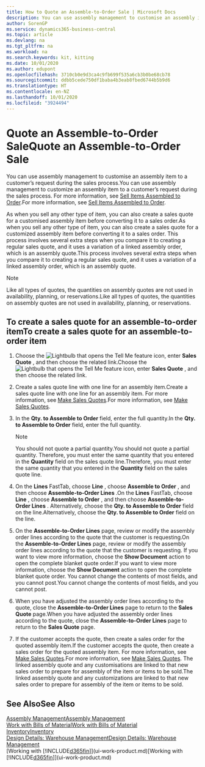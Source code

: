 ```yaml
---
title: How to Quote an Assemble-to-Order Sale | Microsoft Docs
description: You can use assembly management to customise an assembly item to a customer’s request during the sales process.
author: SorenGP
ms.service: dynamics365-business-central
ms.topic: article
ms.devlang: na
ms.tgt_pltfrm: na
ms.workload: na
ms.search.keywords: kit, kitting
ms.date: 10/01/2020
ms.author: edupont
ms.openlocfilehash: 3710cb0e9d3ca4c9fb699f535a6cb3b0be68cb78
ms.sourcegitcommit: ddbb5cede750df1baba4b3eab8fbed6744b5b9d6
ms.translationtype: HT
ms.contentlocale: en-NZ
ms.lasthandoff: 10/01/2020
ms.locfileid: "3924494"
---
```

# <a name="quote-an-assemble-to-order-sale"></a><span data-ttu-id="fdd90-103">Quote an Assemble-to-Order Sale</span><span class="sxs-lookup"><span data-stu-id="fdd90-103">Quote an Assemble-to-Order Sale</span></span>
<span data-ttu-id="fdd90-104">You can use assembly management to customise an assembly item to a customer’s request during the sales process.</span><span class="sxs-lookup"><span data-stu-id="fdd90-104">You can use assembly management to customize an assembly item to a customer’s request during the sales process.</span></span> <span data-ttu-id="fdd90-105">For more information, see [Sell Items Assembled to Order](assembly-how-to-sell-items-assembled-to-order.md).</span><span class="sxs-lookup"><span data-stu-id="fdd90-105">For more information, see [Sell Items Assembled to Order](assembly-how-to-sell-items-assembled-to-order.md).</span></span>  

<span data-ttu-id="fdd90-106">As when you sell any other type of item, you can also create a sales quote for a customised assembly item before converting it to a sales order.</span><span class="sxs-lookup"><span data-stu-id="fdd90-106">As when you sell any other type of item, you can also create a sales quote for a customized assembly item before converting it to a sales order.</span></span> <span data-ttu-id="fdd90-107">This process involves several extra steps when you compare it to creating a regular sales quote, and it uses a variation of a linked assembly order, which is an assembly quote.</span><span class="sxs-lookup"><span data-stu-id="fdd90-107">This process involves several extra steps when you compare it to creating a regular sales quote, and it uses a variation of a linked assembly order, which is an assembly quote.</span></span>

> [!NOTE]  
>  <span data-ttu-id="fdd90-108">Like all types of quotes, the quantities on assembly quotes are not used in availability, planning, or reservations.</span><span class="sxs-lookup"><span data-stu-id="fdd90-108">Like all types of quotes, the quantities on assembly quotes are not used in availability, planning, or reservations.</span></span>  

## <a name="to-create-a-sales-quote-for-an-assemble-to-order-item"></a><span data-ttu-id="fdd90-109">To create a sales quote for an assemble-to-order item</span><span class="sxs-lookup"><span data-stu-id="fdd90-109">To create a sales quote for an assemble-to-order item</span></span>  
1.  <span data-ttu-id="fdd90-110">Choose the ![Lightbulb that opens the Tell Me feature](media/ui-search/search_small.png "Tell me what you want to do") icon, enter **Sales Quote** , and then choose the related link.</span><span class="sxs-lookup"><span data-stu-id="fdd90-110">Choose the ![Lightbulb that opens the Tell Me feature](media/ui-search/search_small.png "Tell me what you want to do") icon, enter **Sales Quote** , and then choose the related link.</span></span>  
2.  <span data-ttu-id="fdd90-111">Create a sales quote line with one line for an assembly item.</span><span class="sxs-lookup"><span data-stu-id="fdd90-111">Create a sales quote line with one line for an assembly item.</span></span> <span data-ttu-id="fdd90-112">For more information, see [Make Sales Quotes](sales-how-make-offers.md).</span><span class="sxs-lookup"><span data-stu-id="fdd90-112">For more information, see [Make Sales Quotes](sales-how-make-offers.md).</span></span>  
3.  <span data-ttu-id="fdd90-113">In the **Qty. to Assemble to Order** field, enter the full quantity.</span><span class="sxs-lookup"><span data-stu-id="fdd90-113">In the **Qty. to Assemble to Order** field, enter the full quantity.</span></span>

    > [!NOTE]  
    >  <span data-ttu-id="fdd90-114">You should not quote a partial quantity.</span><span class="sxs-lookup"><span data-stu-id="fdd90-114">You should not quote a partial quantity.</span></span> <span data-ttu-id="fdd90-115">Therefore, you must enter the same quantity that you entered in the **Quantity** field on the sales quote line.</span><span class="sxs-lookup"><span data-stu-id="fdd90-115">Therefore, you must enter the same quantity that you entered in the **Quantity** field on the sales quote line.</span></span>  

4.  <span data-ttu-id="fdd90-116">On the **Lines** FastTab, choose **Line** , choose **Assemble to Order** , and then choose **Assemble-to-Order Lines** .</span><span class="sxs-lookup"><span data-stu-id="fdd90-116">On the **Lines** FastTab, choose **Line** , choose **Assemble to Order** , and then choose **Assemble-to-Order Lines** .</span></span> <span data-ttu-id="fdd90-117">Alternatively, choose the **Qty. to Assemble to Order** field on the line.</span><span class="sxs-lookup"><span data-stu-id="fdd90-117">Alternatively, choose the **Qty. to Assemble to Order** field on the line.</span></span>  
5.  <span data-ttu-id="fdd90-118">On the **Assemble-to-Order Lines** page, review or modify the assembly order lines according to the quote that the customer is requesting.</span><span class="sxs-lookup"><span data-stu-id="fdd90-118">On the **Assemble-to-Order Lines** page, review or modify the assembly order lines according to the quote that the customer is requesting.</span></span> <span data-ttu-id="fdd90-119">If you want to view more information, choose the **Show Document** action to open the complete blanket quote order.</span><span class="sxs-lookup"><span data-stu-id="fdd90-119">If you want to view more information, choose the **Show Document** action to open the complete blanket quote order.</span></span> <span data-ttu-id="fdd90-120">You cannot change the contents of most fields, and you cannot post.</span><span class="sxs-lookup"><span data-stu-id="fdd90-120">You cannot change the contents of most fields, and you cannot post.</span></span>  
6.  <span data-ttu-id="fdd90-121">When you have adjusted the assembly order lines according to the quote, close the **Assemble-to-Order Lines** page to return to the **Sales Quote** page.</span><span class="sxs-lookup"><span data-stu-id="fdd90-121">When you have adjusted the assembly order lines according to the quote, close the **Assemble-to-Order Lines** page to return to the **Sales Quote** page.</span></span>  
7.  <span data-ttu-id="fdd90-122">If the customer accepts the quote, then create a sales order for the quoted assembly item.</span><span class="sxs-lookup"><span data-stu-id="fdd90-122">If the customer accepts the quote, then create a sales order for the quoted assembly item.</span></span> <span data-ttu-id="fdd90-123">For more information, see [Make Sales Quotes](sales-how-make-offers.md).</span><span class="sxs-lookup"><span data-stu-id="fdd90-123">For more information, see [Make Sales Quotes](sales-how-make-offers.md).</span></span> <span data-ttu-id="fdd90-124">The linked assembly quote and any customisations are linked to that new sales order to prepare for assembly of the item or items to be sold.</span><span class="sxs-lookup"><span data-stu-id="fdd90-124">The linked assembly quote and any customizations are linked to that new sales order to prepare for assembly of the item or items to be sold.</span></span>  

## <a name="see-also"></a><span data-ttu-id="fdd90-125">See Also</span><span class="sxs-lookup"><span data-stu-id="fdd90-125">See Also</span></span>  
[<span data-ttu-id="fdd90-126">Assembly Management</span><span class="sxs-lookup"><span data-stu-id="fdd90-126">Assembly Management</span></span>](assembly-assemble-items.md)  
[<span data-ttu-id="fdd90-127">Work with Bills of Material</span><span class="sxs-lookup"><span data-stu-id="fdd90-127">Work with Bills of Material</span></span>](inventory-how-work-BOMs.md)  
[<span data-ttu-id="fdd90-128">Inventory</span><span class="sxs-lookup"><span data-stu-id="fdd90-128">Inventory</span></span>](inventory-manage-inventory.md)  
[<span data-ttu-id="fdd90-129">Design Details: Warehouse Management</span><span class="sxs-lookup"><span data-stu-id="fdd90-129">Design Details: Warehouse Management</span></span>](design-details-warehouse-management.md)  
<span data-ttu-id="fdd90-130">[Working with [!INCLUDE[d365fin](includes/d365fin_md.md)]](ui-work-product.md)</span><span class="sxs-lookup"><span data-stu-id="fdd90-130">[Working with [!INCLUDE[d365fin](includes/d365fin_md.md)]](ui-work-product.md)</span></span>
